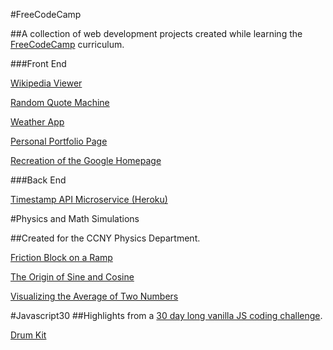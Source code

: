 #FreeCodeCamp 

##A collection of web development projects created while learning the <A HREF ="https://www.freecodecamp.com/engineerwithoutfear">FreeCodeCamp</a> curriculum. 

###Front End

<!--<A HREF="http://engineerwithoutfear.github.io/web_dev/FreeCodeCamp/galactic-translator-react/index.html">Galactic Translator (w/React.js)</a>-->

<A HREF="http://engineerwithoutfear.github.io/web_dev/FreeCodeCamp/wikipedia-viewer/index.html">Wikipedia Viewer</a>

<A HREF="http://engineerwithoutfear.github.io/web_dev/FreeCodeCamp/random-quote-machine/index.html">Random Quote Machine</a>

<A HREF="http://engineerwithoutfear.github.io/web_dev/FreeCodeCamp/weather-report/index.html">Weather App</a>

<A HREF="http://engineerwithoutfear.github.io/web_dev/FreeCodeCamp/portfolio-page/index.html">Personal Portfolio Page</a>

<A href="http://engineerwithoutfear.github.io/web_dev/TheOdinProject/google-homepage/index.html">Recreation of the Google Homepage</a>

###Back End

<A href="https://fcc-ewf-timestamp-api.herokuapp.com/">Timestamp API Microservice (Heroku)</a>

#Physics and Math Simulations

##Created for the CCNY Physics Department.

<A HREF="http://engineerwithoutfear.github.io/web_dev/physics_sims/friction-block/index.html">Friction Block on a Ramp</a>

<A HREF="http://engineerwithoutfear.github.io/web_dev/physics_sims/origin-sine-cosine/index.html">The Origin of Sine and Cosine</a>

<A HREF="http://engineerwithoutfear.github.io/web_dev/physics_sims/visualizing-averages/index.html">Visualizing the Average of Two Numbers</a>

#Javascript30
##Highlights from a <a href="https://javascript30.com/">30 day long vanilla JS coding challenge</a>.

<A href="https://codepen.io/engineerwithoutfear/pen/xgRRVv">Drum Kit</a>


